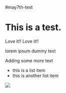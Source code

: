 #may7th-test

# This is a test.
Love it!! Love it!!

lorem ipsum dummy text

Adding some more text

* this is a list item
* this is another list item

![](RashBerrypi.jpg)
